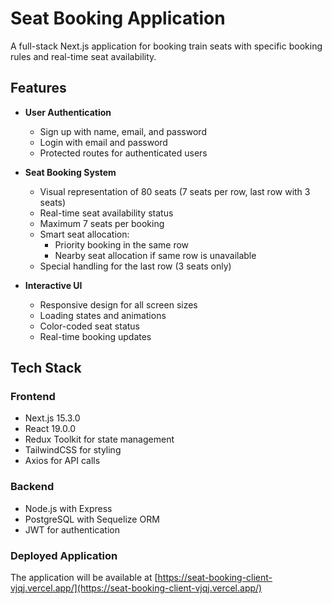# Seat Booking Application

A full-stack Next.js application for booking train seats with specific booking rules and real-time seat availability.

## Features

- **User Authentication**

  - Sign up with name, email, and password
  - Login with email and password
  - Protected routes for authenticated users

- **Seat Booking System**

  - Visual representation of 80 seats (7 seats per row, last row with 3 seats)
  - Real-time seat availability status
  - Maximum 7 seats per booking
  - Smart seat allocation:
    - Priority booking in the same row
    - Nearby seat allocation if same row is unavailable
  - Special handling for the last row (3 seats only)

- **Interactive UI**
  - Responsive design for all screen sizes
  - Loading states and animations
  - Color-coded seat status
  - Real-time booking updates

## Tech Stack

### Frontend

- Next.js 15.3.0
- React 19.0.0
- Redux Toolkit for state management
- TailwindCSS for styling
- Axios for API calls

### Backend

- Node.js with Express
- PostgreSQL with Sequelize ORM
- JWT for authentication

### Deployed Application

The application will be available at [https://seat-booking-client-vjqj.vercel.app/](https://seat-booking-client-vjqj.vercel.app/)
